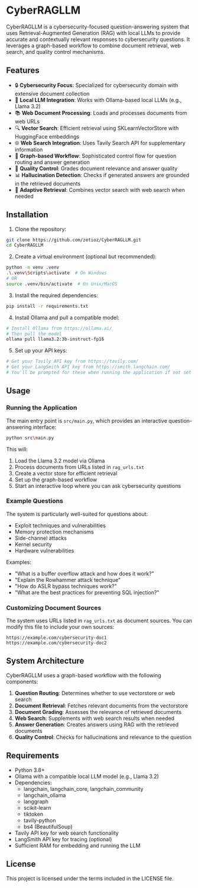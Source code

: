 # CyberRAGLLM

CyberRAGLLM is a cybersecurity-focused question-answering system that uses Retrieval-Augmented Generation (RAG) with local LLMs to provide accurate and contextually relevant responses to cybersecurity questions. It leverages a graph-based workflow to combine document retrieval, web search, and quality control mechanisms.

## Features

- 🔒 **Cybersecurity Focus**: Specialized for cybersecurity domain with extensive document collection
- 🤖 **Local LLM Integration**: Works with Ollama-based local LLMs (e.g., Llama 3.2)
- 📚 **Web Document Processing**: Loads and processes documents from web URLs
- 🔍 **Vector Search**: Efficient retrieval using SKLearnVectorStore with HuggingFace embeddings
- 🌐 **Web Search Integration**: Uses Tavily Search API for supplementary information
- 🧠 **Graph-based Workflow**: Sophisticated control flow for question routing and answer generation
- 🧐 **Quality Control**: Grades document relevance and answer quality
- 📊 **Hallucination Detection**: Checks if generated answers are grounded in the retrieved documents
- 🔄 **Adaptive Retrieval**: Combines vector search with web search when needed

## Installation

1. Clone the repository:
```bash
git clone https://github.com/zetioz/CyberRAGLLM.git
cd CyberRAGLLM
```

2. Create a virtual environment (optional but recommended):
```bash
python -m venv .venv
.\.venv\Scripts\activate  # On Windows
# OR
source .venv/bin/activate  # On Unix/MacOS
```

3. Install the required dependencies:
```bash
pip install -r requirements.txt
```

4. Install Ollama and pull a compatible model:
```bash
# Install Ollama from https://ollama.ai/
# Then pull the model
ollama pull llama3.2:3b-instruct-fp16
```

5. Set up your API keys:
```bash
# Get your Tavily API key from https://tavily.com/
# Get your LangSmith API key from https://smith.langchain.com/
# You'll be prompted for these when running the application if not set as environment variables
```

## Usage

### Running the Application

The main entry point is `src/main.py`, which provides an interactive question-answering interface:

```bash
python src\main.py
```

This will:
1. Load the Llama 3.2 model via Ollama
2. Process documents from URLs listed in `rag_urls.txt`
3. Create a vector store for efficient retrieval
4. Set up the graph-based workflow
5. Start an interactive loop where you can ask cybersecurity questions

### Example Questions

The system is particularly well-suited for questions about:
- Exploit techniques and vulnerabilities
- Memory protection mechanisms
- Side-channel attacks
- Kernel security
- Hardware vulnerabilities

Examples:
- "What is a buffer overflow attack and how does it work?"
- "Explain the Rowhammer attack technique"
- "How do ASLR bypass techniques work?"
- "What are the best practices for preventing SQL injection?"

### Customizing Document Sources

The system uses URLs listed in `rag_urls.txt` as document sources. You can modify this file to include your own sources:

```
https://example.com/cybersecurity-doc1
https://example.com/cybersecurity-doc2
```

## System Architecture

CyberRAGLLM uses a graph-based workflow with the following components:

1. **Question Routing**: Determines whether to use vectorstore or web search
2. **Document Retrieval**: Fetches relevant documents from the vectorstore
3. **Document Grading**: Assesses the relevance of retrieved documents
4. **Web Search**: Supplements with web search results when needed
5. **Answer Generation**: Creates answers using RAG with the retrieved documents
6. **Quality Control**: Checks for hallucinations and relevance to the question

## Requirements

- Python 3.8+
- Ollama with a compatible local LLM model (e.g., Llama 3.2)
- Dependencies:
  - langchain, langchain_core, langchain_community
  - langchain_ollama
  - langgraph
  - scikit-learn
  - tiktoken
  - tavily-python
  - bs4 (BeautifulSoup)
- Tavily API key for web search functionality
- LangSmith API key for tracing (optional)
- Sufficient RAM for embedding and running the LLM

## License

This project is licensed under the terms included in the LICENSE file.
